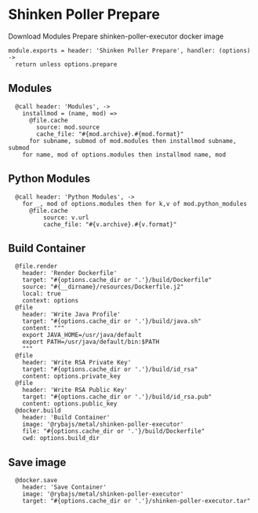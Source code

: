 
# Shinken Poller Prepare

Download Modules
Prepare shinken-poller-executor docker image

    module.exports = header: 'Shinken Poller Prepare', handler: (options) ->
      return unless options.prepare

## Modules

      @call header: 'Modules', ->
        installmod = (name, mod) =>
          @file.cache
            source: mod.source
            cache_file: "#{mod.archive}.#{mod.format}"
          for subname, submod of mod.modules then installmod subname, submod
        for name, mod of options.modules then installmod name, mod

## Python Modules

      @call header: 'Python Modules', ->
        for _, mod of options.modules then for k,v of mod.python_modules
          @file.cache
              source: v.url
              cache_file: "#{v.archive}.#{v.format}"

## Build Container

      @file.render
        header: 'Render Dockerfile'
        target: "#{options.cache_dir or '.'}/build/Dockerfile"
        source: "#{__dirname}/resources/Dockerfile.j2"
        local: true
        context: options
      @file
        header: 'Write Java Profile'
        target: "#{options.cache_dir or '.'}/build/java.sh"
        content: """
        export JAVA_HOME=/usr/java/default
        export PATH=/usr/java/default/bin:$PATH
        """
      @file
        header: 'Write RSA Private Key'
        target: "#{options.cache_dir or '.'}/build/id_rsa"
        content: options.private_key
      @file
        header: 'Write RSA Public Key'
        target: "#{options.cache_dir or '.'}/build/id_rsa.pub"
        content: options.public_key
      @docker.build
        header: 'Build Container'
        image: '@rybajs/metal/shinken-poller-executor'
        file: "#{options.cache_dir or '.'}/build/Dockerfile"
        cwd: options.build_dir

## Save image

      @docker.save
        header: 'Save Container'
        image: '@rybajs/metal/shinken-poller-executor'
        target: "#{options.cache_dir or '.'}/shinken-poller-executor.tar"
